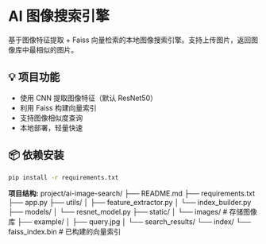 # AI 图像搜索引擎

基于图像特征提取 + Faiss 向量检索的本地图像搜索引擎。支持上传图片，返回图像库中最相似的图片。

## 💡 项目功能

- 使用 CNN 提取图像特征（默认 ResNet50）
- 利用 Faiss 构建向量索引
- 支持图像相似度查询
- 本地部署，轻量快速

## 📦 依赖安装

```bash
pip install -r requirements.txt
```
**项目结构:**
project/ai-image-search/
├── README.md
├── requirements.txt
├── app.py
├── utils/
│   ├── feature_extractor.py
│   └── index_builder.py
├── models/
│   └── resnet_model.py
├── static/
│   └── images/                # 存储图像库
├── example/
│   ├── query.jpg
│   └── search_results/
└── index/
    └── faiss_index.bin        # 已构建的向量索引
